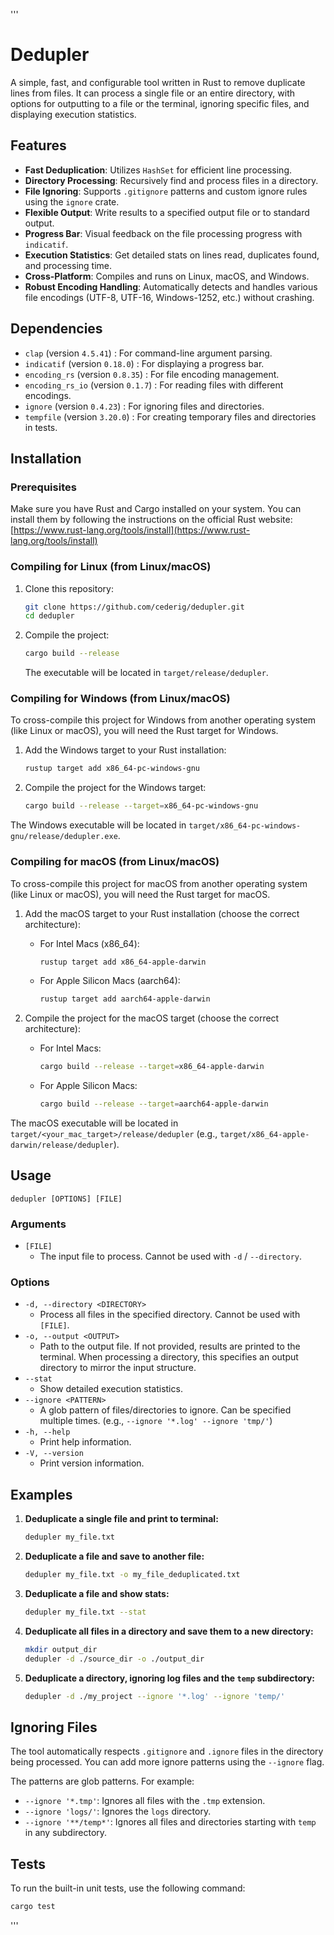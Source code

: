 '''
# Dedupler

A simple, fast, and configurable tool written in Rust to remove duplicate lines from files. It can process a single file or an entire directory, with options for outputting to a file or the terminal, ignoring specific files, and displaying execution statistics.

## Features

-   **Fast Deduplication**: Utilizes `HashSet` for efficient line processing.
-   **Directory Processing**: Recursively find and process files in a directory.
-   **File Ignoring**: Supports `.gitignore` patterns and custom ignore rules using the `ignore` crate.
-   **Flexible Output**: Write results to a specified output file or to standard output.
-   **Progress Bar**: Visual feedback on the file processing progress with `indicatif`.
-   **Execution Statistics**: Get detailed stats on lines read, duplicates found, and processing time.
-   **Cross-Platform**: Compiles and runs on Linux, macOS, and Windows.
-   **Robust Encoding Handling**: Automatically detects and handles various file encodings (UTF-8, UTF-16, Windows-1252, etc.) without crashing.

## Dependencies

- `clap` (version `4.5.41`) : For command-line argument parsing.
- `indicatif` (version `0.18.0`) : For displaying a progress bar.
- `encoding_rs` (version `0.8.35`) : For file encoding management.
- `encoding_rs_io` (version `0.1.7`) : For reading files with different encodings.
- `ignore` (version `0.4.23`) : For ignoring files and directories.
- `tempfile` (version `3.20.0`) : For creating temporary files and directories in tests.

## Installation

### Prerequisites

Make sure you have Rust and Cargo installed on your system. You can install them by following the instructions on the official Rust website: [https://www.rust-lang.org/tools/install](https://www.rust-lang.org/tools/install)

### Compiling for Linux (from Linux/macOS)
1.  Clone this repository:
    ```sh
    git clone https://github.com/cederig/dedupler.git
    cd dedupler
    ```
2.  Compile the project:
    ```sh
    cargo build --release
    ```
    The executable will be located in `target/release/dedupler`.

### Compiling for Windows (from Linux/macOS)

To cross-compile this project for Windows from another operating system (like Linux or macOS), you will need the Rust target for Windows.

1.  Add the Windows target to your Rust installation:
    ```sh
    rustup target add x86_64-pc-windows-gnu
    ```

2.  Compile the project for the Windows target:
    ```sh
    cargo build --release --target=x86_64-pc-windows-gnu
    ```

The Windows executable will be located in `target/x86_64-pc-windows-gnu/release/dedupler.exe`.

### Compiling for macOS (from Linux/macOS)

To cross-compile this project for macOS from another operating system (like Linux or macOS), you will need the Rust target for macOS.

1.  Add the macOS target to your Rust installation (choose the correct architecture):
    *   For Intel Macs (x86_64):
        ```sh
        rustup target add x86_64-apple-darwin
        ```
    *   For Apple Silicon Macs (aarch64):
        ```sh
        rustup target add aarch64-apple-darwin
        ```

2.  Compile the project for the macOS target (choose the correct architecture):
    *   For Intel Macs:
        ```sh
        cargo build --release --target=x86_64-apple-darwin
        ```
    *   For Apple Silicon Macs:
        ```sh
        cargo build --release --target=aarch64-apple-darwin
        ```

The macOS executable will be located in `target/<your_mac_target>/release/dedupler` (e.g., `target/x86_64-apple-darwin/release/dedupler`).


## Usage

```
dedupler [OPTIONS] [FILE]
```

### Arguments

-   `[FILE]`
    -   The input file to process. Cannot be used with `-d` / `--directory`.

### Options

-   `-d, --directory <DIRECTORY>`
    -   Process all files in the specified directory. Cannot be used with `[FILE]`.
-   `-o, --output <OUTPUT>`
    -   Path to the output file. If not provided, results are printed to the terminal. When processing a directory, this specifies an output directory to mirror the input structure.
-   `--stat`
    -   Show detailed execution statistics.
-   `--ignore <PATTERN>`
    -   A glob pattern of files/directories to ignore. Can be specified multiple times. (e.g., `--ignore '*.log' --ignore 'tmp/'`)
-   `-h, --help`
    -   Print help information.
-   `-V, --version`
    -   Print version information.

## Examples

1.  **Deduplicate a single file and print to terminal:**
    ```bash
    dedupler my_file.txt
    ```

2.  **Deduplicate a file and save to another file:**
    ```bash
    dedupler my_file.txt -o my_file_deduplicated.txt
    ```

3.  **Deduplicate a file and show stats:**
    ```bash
    dedupler my_file.txt --stat
    ```

4.  **Deduplicate all files in a directory and save them to a new directory:**
    ```bash
    mkdir output_dir
    dedupler -d ./source_dir -o ./output_dir
    ```

5.  **Deduplicate a directory, ignoring log files and the `temp` subdirectory:**
    ```bash
    dedupler -d ./my_project --ignore '*.log' --ignore 'temp/'
    ```

## Ignoring Files

The tool automatically respects `.gitignore` and `.ignore` files in the directory being processed. You can add more ignore patterns using the `--ignore` flag.

The patterns are glob patterns. For example:
-   `--ignore '*.tmp'`: Ignores all files with the `.tmp` extension.
-   `--ignore 'logs/'`: Ignores the `logs` directory.
-   `--ignore '**/temp*'`: Ignores all files and directories starting with `temp` in any subdirectory.

## Tests

To run the built-in unit tests, use the following command:

```bash
cargo test
```
'''
